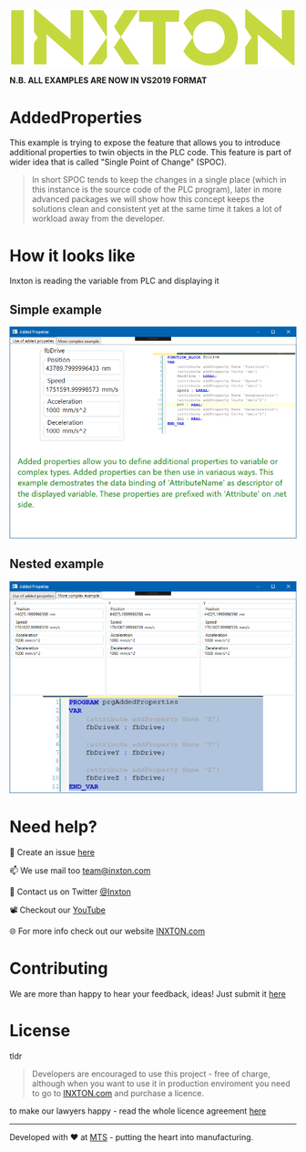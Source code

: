 ![Inxton logo](../assets/logo.png)

**N.B. ALL EXAMPLES ARE NOW IN VS2019 FORMAT**

#  AddedProperties

This example is trying to expose the feature that allows you to introduce additional properties to twin objects in the PLC code. This feature is part of wider idea that is called "Single Point of Change" (SPOC).

> In short SPOC tends to keep the changes in a single place (which in this instance is the source code of the PLC program), later in more advanced packages we will show how this concept keeps the solutions clean and consistent yet at the same time it takes a lot of workload away from the developer.

# How it looks like

Inxton is reading the variable from PLC and displaying it
## Simple example
![Inxton logo](../assets/addedPropertyUse1.png)
## Nested example
![Inxton logo](../assets/addedPropertyUse2.png)


# Need help?

🧪 Create an issue [here](https://github.com/Inxton/Feedback/issues/new/choose)

📫 We use mail too team@inxton.com 

🐤 Contact us on Twitter [@Inxton](https://twitter.com/inxtonteam)

📽 Checkout our [YouTube](https://www.youtube.com/channel/UCB3EcnWyLSsV5gqSt8PRDXA/featured)

🌐 For more info check out our website [INXTON.com](https://www.inxton.com/)


# Contributing

We are more than happy to hear your feedback, ideas!
Just submit it [here](https://github.com/Inxton/Feedback/issues/new/choose)  


# License
tldr
> Developers are encouraged to use this project -  free of charge, although when you want to use it in production enviroment you need to go to  [INXTON.com](https://www.inxton.com/) and purchase a licence.

to make our lawyers happy - read the whole licence agreement [here](https://github.com/Inxton/about/blob/master/license.md)



---
Developed with ♥ at [MTS](https://www.mts.sk/) - putting the heart into manufacturing.
 
